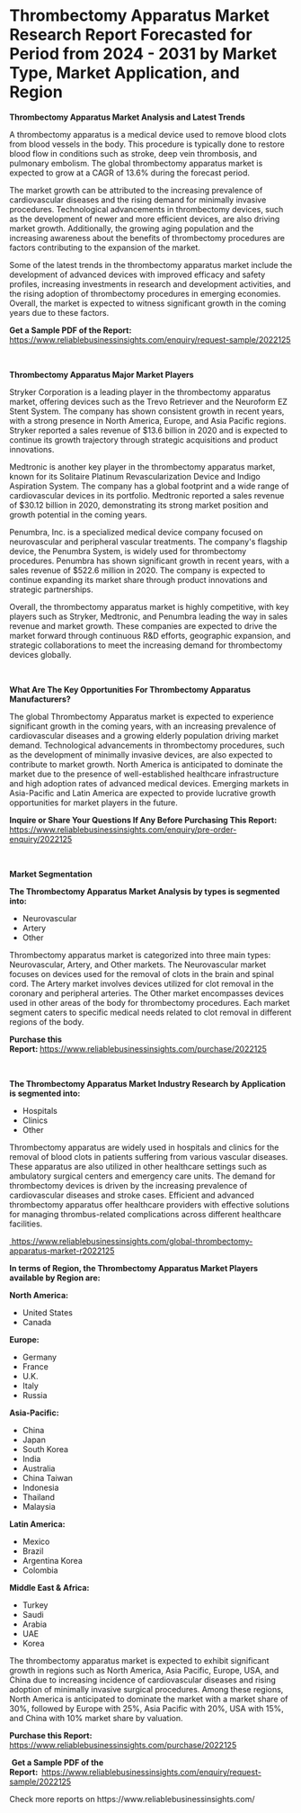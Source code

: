 <p><h1>Thrombectomy Apparatus Market Research Report Forecasted for Period from 2024 -  2031 by Market Type, Market Application, and Region</h1></p><p><strong>Thrombectomy Apparatus Market Analysis and Latest Trends</strong></p>
<p><p>A thrombectomy apparatus is a medical device used to remove blood clots from blood vessels in the body. This procedure is typically done to restore blood flow in conditions such as stroke, deep vein thrombosis, and pulmonary embolism. The global thrombectomy apparatus market is expected to grow at a CAGR of 13.6% during the forecast period.</p><p>The market growth can be attributed to the increasing prevalence of cardiovascular diseases and the rising demand for minimally invasive procedures. Technological advancements in thrombectomy devices, such as the development of newer and more efficient devices, are also driving market growth. Additionally, the growing aging population and the increasing awareness about the benefits of thrombectomy procedures are factors contributing to the expansion of the market.</p><p>Some of the latest trends in the thrombectomy apparatus market include the development of advanced devices with improved efficacy and safety profiles, increasing investments in research and development activities, and the rising adoption of thrombectomy procedures in emerging economies. Overall, the market is expected to witness significant growth in the coming years due to these factors.</p></p>
<p><strong>Get a Sample PDF of the Report:&nbsp;</strong> <a href="https://www.reliablebusinessinsights.com/enquiry/request-sample/2022125">https://www.reliablebusinessinsights.com/enquiry/request-sample/2022125</a></p>
<p>&nbsp;</p>
<p><strong>Thrombectomy Apparatus Major Market Players</strong></p>
<p><p>Stryker Corporation is a leading player in the thrombectomy apparatus market, offering devices such as the Trevo Retriever and the Neuroform EZ Stent System. The company has shown consistent growth in recent years, with a strong presence in North America, Europe, and Asia Pacific regions. Stryker reported a sales revenue of $13.6 billion in 2020 and is expected to continue its growth trajectory through strategic acquisitions and product innovations.</p><p>Medtronic is another key player in the thrombectomy apparatus market, known for its Solitaire Platinum Revascularization Device and Indigo Aspiration System. The company has a global footprint and a wide range of cardiovascular devices in its portfolio. Medtronic reported a sales revenue of $30.12 billion in 2020, demonstrating its strong market position and growth potential in the coming years.</p><p>Penumbra, Inc. is a specialized medical device company focused on neurovascular and peripheral vascular treatments. The company's flagship device, the Penumbra System, is widely used for thrombectomy procedures. Penumbra has shown significant growth in recent years, with a sales revenue of $522.6 million in 2020. The company is expected to continue expanding its market share through product innovations and strategic partnerships.</p><p>Overall, the thrombectomy apparatus market is highly competitive, with key players such as Stryker, Medtronic, and Penumbra leading the way in sales revenue and market growth. These companies are expected to drive the market forward through continuous R&D efforts, geographic expansion, and strategic collaborations to meet the increasing demand for thrombectomy devices globally.</p></p>
<p>&nbsp;</p>
<p><strong>What Are The Key Opportunities For Thrombectomy Apparatus Manufacturers?</strong></p>
<p><p>The global Thrombectomy Apparatus market is expected to experience significant growth in the coming years, with an increasing prevalence of cardiovascular diseases and a growing elderly population driving market demand. Technological advancements in thrombectomy procedures, such as the development of minimally invasive devices, are also expected to contribute to market growth. North America is anticipated to dominate the market due to the presence of well-established healthcare infrastructure and high adoption rates of advanced medical devices. Emerging markets in Asia-Pacific and Latin America are expected to provide lucrative growth opportunities for market players in the future.</p></p>
<p><strong>Inquire or Share Your Questions If Any Before Purchasing This Report:</strong> <a href="https://www.reliablebusinessinsights.com/enquiry/pre-order-enquiry/2022125">https://www.reliablebusinessinsights.com/enquiry/pre-order-enquiry/2022125</a></p>
<p>&nbsp;</p>
<p><strong>Market Segmentation</strong></p>
<p><strong>The Thrombectomy Apparatus Market Analysis by types is segmented into:</strong></p>
<p><ul><li>Neurovascular</li><li>Artery</li><li>Other</li></ul></p>
<p><p>Thrombectomy apparatus market is categorized into three main types: Neurovascular, Artery, and Other markets. The Neurovascular market focuses on devices used for the removal of clots in the brain and spinal cord. The Artery market involves devices utilized for clot removal in the coronary and peripheral arteries. The Other market encompasses devices used in other areas of the body for thrombectomy procedures. Each market segment caters to specific medical needs related to clot removal in different regions of the body.</p></p>
<p><strong>Purchase this Report:&nbsp;</strong><a href="https://www.reliablebusinessinsights.com/purchase/2022125">https://www.reliablebusinessinsights.com/purchase/2022125</a></p>
<p>&nbsp;</p>
<p><strong>The Thrombectomy Apparatus Market Industry Research by Application is segmented into:</strong></p>
<p><ul><li>Hospitals</li><li>Clinics</li><li>Other</li></ul></p>
<p><p>Thrombectomy apparatus are widely used in hospitals and clinics for the removal of blood clots in patients suffering from various vascular diseases. These apparatus are also utilized in other healthcare settings such as ambulatory surgical centers and emergency care units. The demand for thrombectomy devices is driven by the increasing prevalence of cardiovascular diseases and stroke cases. Efficient and advanced thrombectomy apparatus offer healthcare providers with effective solutions for managing thrombus-related complications across different healthcare facilities.</p></p>
<p><a href="https://www.reliablebusinessinsights.com/global-thrombectomy-apparatus-market-r2022125">&nbsp;https://www.reliablebusinessinsights.com/global-thrombectomy-apparatus-market-r2022125</a></p>
<p><strong>In terms of Region, the Thrombectomy Apparatus Market Players available by Region are:</strong></p>
<p>
    <p> <strong> North America: </strong>
        <ul>
            <li>United States</li>
            <li>Canada</li>
        </ul>
        </p> 
    <p> <strong> Europe: </strong>
        <ul>
            <li>Germany</li>
            <li>France</li>
            <li>U.K.</li>
            <li>Italy</li>
            <li>Russia</li>
        </ul>
        </p> 
    <p> <strong> Asia-Pacific: </strong>
        <ul>
            <li>China</li>
            <li>Japan</li>
            <li>South Korea</li>
            <li>India</li>
            <li>Australia</li>
            <li>China Taiwan</li>
            <li>Indonesia</li>
            <li>Thailand</li>
            <li>Malaysia</li>
        </ul>
        </p> 
    <p> <strong> Latin America: </strong>
        <ul>
            <li>Mexico</li>
            <li>Brazil</li>
            <li>Argentina Korea</li>
            <li>Colombia</li>
        </ul>
        </p> 
    <p> <strong> Middle East & Africa: </strong>
        <ul>
            <li>Turkey</li>
            <li>Saudi</li>
            <li>Arabia</li>
            <li>UAE</li>
            <li>Korea</li>
        </ul>
    </p>
    </p>
<p><p>The thrombectomy apparatus market is expected to exhibit significant growth in regions such as North America, Asia Pacific, Europe, USA, and China due to increasing incidence of cardiovascular diseases and rising adoption of minimally invasive surgical procedures. Among these regions, North America is anticipated to dominate the market with a market share of 30%, followed by Europe with 25%, Asia Pacific with 20%, USA with 15%, and China with 10% market share by valuation.</p></p>
<p><strong>Purchase this Report: </strong><a href="https://www.reliablebusinessinsights.com/purchase/2022125">https://www.reliablebusinessinsights.com/purchase/2022125</a></p>
<p>&nbsp;<strong>Get a Sample PDF of the Report:&nbsp;&nbsp;</strong><a href="https://www.reliablebusinessinsights.com/enquiry/request-sample/2022125">https://www.reliablebusinessinsights.com/enquiry/request-sample/2022125</a></p>
<p><strong></strong></p>
<p>Check more reports on https://www.reliablebusinessinsights.com/</p>